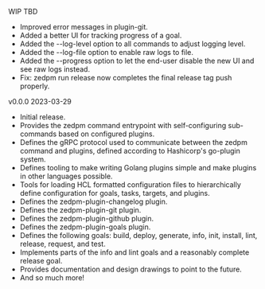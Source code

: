 WIP  TBD

 * Improved error messages in plugin-git.
 * Added a better UI for tracking progress of a goal.
 * Added the --log-level option to all commands to adjust logging level.
 * Added the --log-file option to enable raw logs to file.
 * Added the --progress option to let the end-user disable the new UI and see 
   raw logs instead.
 * Fix: zedpm run release now completes the final release tag push properly.

v0.0.0  2023-03-29

 * Initial release.
 * Provides the zedpm command entrypoint with self-configuring sub-commands
   based on configured plugins.
 * Defines the gRPC protocol used to communicate between the zedpm command and
   plugins, defined according to Hashicorp's go-plugin system.
 * Defines tooling to make writing Golang plugins simple and make plugins in
   other languages possible.
 * Tools for loading HCL formatted configuration files to hierarchically define
   configuration for goals, tasks, targets, and plugins.
 * Defines the zedpm-plugin-changelog plugin.
 * Defines the zedpm-plugin-git plugin.
 * Defines the zedpm-plugin-github plugin.
 * Defines the zedpm-plugin-goals plugin.
 * Defines the following goals: build, deploy, generate, info, init, install,
   lint, release, request, and test.
 * Implements parts of the info and lint goals and a reasonably complete release
   goal.
 * Provides documentation and design drawings to point to the future.
 * And so much more!
